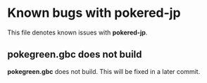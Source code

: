 # Known bugs with **pokered-jp**

This file denotes known issues with **pokered-jp**.

## pokegreen.gbc does not build

**pokegreen.gbc** does not build. This will be fixed in a later commit.
